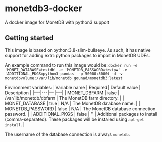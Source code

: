 # monetdb3-docker
A docker image for MonetDB with python3 support

## Getting started

This image is based on python:3.8-slim-bullseye. As such, it has native support for adding extra python packages to import in MonetDB UDFs. 

An example command to run this image would be:
`docker run -e 'MONET_DATABASE=testdb' -e 'MONETDB_PASSWORD=testpw' -e 'ADDITIONAL_PKGS=python3-pandas' -p 50000:50000 -d -v monetdbvolume:/var/lib/monetdb gounad/monetdb3:latest`

Environment variables:
| Variable name | Required | Default value | Description |
|---|---|---|---|
| MONET_DBFARM | false | /var/lib/monetdb/dbfarm | The MonetDB farm directory. |
| MONET_DATABASE | true | N/A | The MonetDB database name. |
| MONETDB_PASSWORD | false | N/A | The MonetDB database connection password. |
| ADDITIONAL_PKGS | false | '' | Additional packages to install (comma-separated). These packages will be installed using `apt-get install`. |

The username of the database connection is always `monetdb`.
